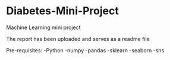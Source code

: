 # Diabetes-Mini-Project
Machine Learning mini project

The report has been uploaded and serves as a readme file

Pre-requisites:
-Python 
-numpy
-pandas
-sklearn
-seaborn
-sns

